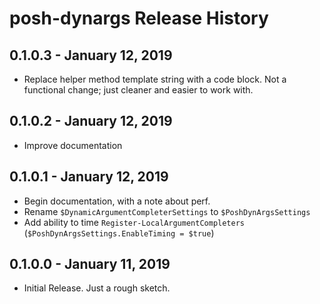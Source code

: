 # posh-dynargs Release History

## 0.1.0.3 - January 12, 2019

* Replace helper method template string with a code block. Not a functional change; just cleaner and easier to work with.

## 0.1.0.2 - January 12, 2019

* Improve documentation

## 0.1.0.1 - January 12, 2019

* Begin documentation, with a note about perf.
* Rename `$DynamicArgumentCompleterSettings` to `$PoshDynArgsSettings`
* Add ability to time `Register-LocalArgumentCompleters` (`$PoshDynArgsSettings.EnableTiming = $true`)

## 0.1.0.0 - January 11, 2019

* Initial Release. Just a rough sketch.
